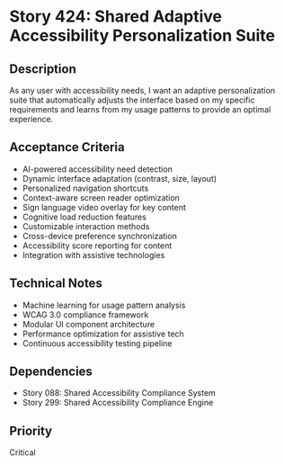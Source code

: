 # Story 424: Shared Adaptive Accessibility Personalization Suite

## Description
As any user with accessibility needs, I want an adaptive personalization suite that automatically adjusts the interface based on my specific requirements and learns from my usage patterns to provide an optimal experience.

## Acceptance Criteria
- AI-powered accessibility need detection
- Dynamic interface adaptation (contrast, size, layout)
- Personalized navigation shortcuts
- Context-aware screen reader optimization
- Sign language video overlay for key content
- Cognitive load reduction features
- Customizable interaction methods
- Cross-device preference synchronization
- Accessibility score reporting for content
- Integration with assistive technologies

## Technical Notes
- Machine learning for usage pattern analysis
- WCAG 3.0 compliance framework
- Modular UI component architecture
- Performance optimization for assistive tech
- Continuous accessibility testing pipeline

## Dependencies
- Story 088: Shared Accessibility Compliance System
- Story 299: Shared Accessibility Compliance Engine

## Priority
Critical